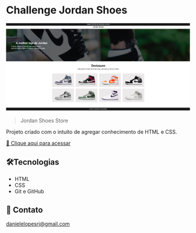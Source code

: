 # Challenge Jordan Shoes

![preview](./JSimages/ScreeshotJS.png)

>Jordan Shoes Store

Projeto criado com o intuito de agregar conhecimento de HTML e CSS.

[🔗 Clique aqui para acessar](https://danieleewick.github.io/Challenge-Jordan-Shoes/)



## 🛠Tecnologias

- HTML
- CSS
- Git e GitHub

## 💌 Contato

danielelopesrj@gmail.com
